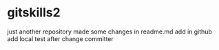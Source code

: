 # gitskills2
just another repository
made some changes in readme.md
add in github
add local
test
after change committer